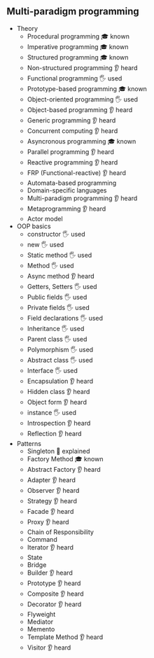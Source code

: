 ## Multi-paradigm programming

- Theory
  - Procedural programming 🎓 known
  - Imperative programming 🎓 known
  - Structured programming 🎓 known
  - Non-structured programming 👂 heard
  - Functional programming 🖐️ used
  - Prototype-based programming 🎓 known
  - Object-oriented programming 🖐️ used
  - Object-based programming 👂 heard
  - Generic programming 👂 heard
  - Concurrent computing 👂 heard
  - Asyncronous programming 🎓 known
  - Parallel programming 👂 heard
  - Reactive programming 👂 heard
  - FRP (Functional-reactive) 👂 heard
  - Automata-based programming
  - Domain-specific languages
  - Multi-paradigm programming 👂 heard
  - Metaprogramming 👂 heard
  - Actor model
- OOP basics
  - constructor 🖐️ used
  - new 🖐️ used
  - Static method 🖐️ used
  - Method 🖐️ used
  - Async method 👂 heard
  - Getters, Setters 🖐️ used
  - Public fields 🖐️ used
  - Private fields 🖐️ used
  - Field declarations 🖐️ used
  - Inheritance 🖐️ used
  - Parent class 🖐️ used
  - Polymorphism 🖐️ used
  - Abstract class 🖐️ used
  - Interface 🖐️ used
  - Encapsulation 👂 heard
  - Hidden class 👂 heard
  - Object form 👂 heard
  - instance 🖐️ used
  - Introspection 👂 heard
  - Reflection 👂 heard
- Patterns
  - Singleton 🙋 explained
  - Factory Method 🎓 known
  - Abstract Factory 👂 heard
  - Adapter 👂 heard
  - Observer 👂 heard
  - Strategy 👂 heard
  - Facade 👂 heard
  - Proxy 👂 heard
  - Chain of Responsibility
  - Command
  - Iterator 👂 heard
  - State
  - Bridge
  - Builder 👂 heard
  - Prototype 👂 heard
  - Composite 👂 heard
  - Decorator 👂 heard
  - Flyweight
  - Mediator
  - Memento
  - Template Method 👂 heard
  - Visitor 👂 heard